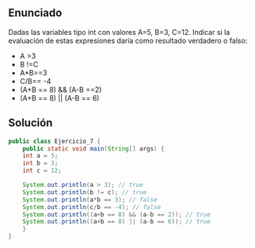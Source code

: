 ## Enunciado
Dadas las variables tipo int con valores A=5, B=3, C=12. Indicar si la evaluación de estas
expresiones daría como resultado verdadero o falso:

- A >3
- B !=C
- A*B==3
- C/B== -4
- (A+B == 8) && (A-B ==2)
- (A+B == 8) || (A-B == 6) 

## Solución

 
```java
public class Ejercicio_7 {
    public static void main(String[] args) { 
    int a = 5;
    int b = 3;
    int c = 12;

    System.out.println(a > 3); // true
    System.out.println(b != c); // true
    System.out.println(a*b == 3); // false
    System.out.println(c/b == -4); // false
    System.out.println((a+b == 8) && (a-b == 2)); // true
    System.out.println((a+b == 8) || (a-b == 6)); // true
    }
}
```